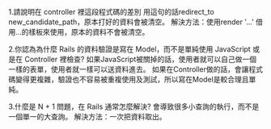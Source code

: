 1.請說明在 controller 裡這段程式碼的差別
  用這句的話redirect_to new_candidate_path，原本打好的資料會被清空。
  解決方法：使用render '...' 借用...的樣板來使用，原本的資料不會被清空。
  
2.你認為為什麼 Rails 的資料驗證是寫在 Model，而不是單純使用 JavaScript 或是在 Controller 裡檢查?
  如果JavaScript被關掉的話，使用者就可以自己做一個一樣的表單，使用者就一樣可以送資料進去。
  如果在Controller做的話，會讓程式碼變得更複雜，驗證也不容易被重複使用及測試，所以寫在Model是較合理且單純。
  
3.什麼是 N + 1 問題，在 Rails 通常怎麼解決?
  會導致很多小查詢的執行，而不是一個單一的大查詢。
  解決方法：一次把資料取出。
